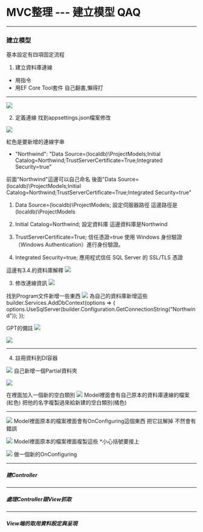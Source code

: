# MVC整理 --- 建立模型 QAQ


---


### 建立模型
 
基本設定有四項固定流程

1. 建立資料庫連線
* 用指令
* 用EF Core Tool套件
自己翻書,懶得打

---


![](https://s3-ap-northeast-1.amazonaws.com/g0v-hackmd-images/uploads/upload_fe02f2209889440c35bcc864fc3d603f.png)

2. 定義連線
    找到appsettings.json檔案修改
    
![](https://s3-ap-northeast-1.amazonaws.com/g0v-hackmd-images/uploads/upload_8b72d4c1f019ca62749336d0093fc733.png)

紅色是要新增的連線字串
* "Northwind": "Data Source=(localdb)\\ProjectModels;Initial Catalog=Northwind;TrustServerCertificate=True;Integrated Security=true"

前面"Northwind"這邊可以自己命名
後面"Data Source=(localdb)\\ProjectModels;Initial Catalog=Northwind;TrustServerCertificate=True;Integrated Security=true"

1. Data Source=(localdb)\\ProjectModels;
    設定伺服器路徑
    這邊路徑是(localdb)\\ProjectModels
    
2. Initial Catalog=Northwind;
    設定資料庫
    這邊資料庫是Northwind
3. TrustServerCertificate=True;
    信任憑證=true
    使用 Windows 身份驗證（Windows Authentication）進行身份驗證。
4. Integrated Security=true;
    應用程式信任 SQL Server 的 SSL/TLS 憑證

這邊有3.4.的資料庫解釋
![](https://s3-ap-northeast-1.amazonaws.com/g0v-hackmd-images/uploads/upload_0f94cc6ffb34363d1319139148a92983.png)

    

3. 修改連線資訊
    ![](https://s3-ap-northeast-1.amazonaws.com/g0v-hackmd-images/uploads/upload_63cf3b1a08d5d87c2cf8543a44f43995.png)

找到Program文件新增一些東西
![](https://s3-ap-northeast-1.amazonaws.com/g0v-hackmd-images/uploads/upload_12565f1bca29a876d69e31c327d38d47.png)
為自己的資料庫新增這些
builder.Services.AddDbContext<NorthwindContext>(options =>
{
options.UseSqlServer(builder.Configuration.GetConnectionString("Northwind"));
});


GPT的備註
![](https://s3-ap-northeast-1.amazonaws.com/g0v-hackmd-images/uploads/upload_d09772b0fbc4f22d93e39160a4871c2f.png)

![](https://s3-ap-northeast-1.amazonaws.com/g0v-hackmd-images/uploads/upload_9c716ee09a2129c1f1cb1a45fafe04a5.png)


---


4. 註冊資料到DI容器

![](https://s3-ap-northeast-1.amazonaws.com/g0v-hackmd-images/uploads/upload_8edeccc1d0fd2ccf8e6b5119a4ed58ba.png)
自己新增一個Partial資料夾

![](https://s3-ap-northeast-1.amazonaws.com/g0v-hackmd-images/uploads/upload_405025c827d3b74ca8f9afab08d57574.png)


在裡面加入一個新的空白類別
![](https://s3-ap-northeast-1.amazonaws.com/g0v-hackmd-images/uploads/upload_3f86f5cd7c8c87430fdf27f83fe3a3be.png)
Model裡面會有自己原本的資料庫連線的檔案(紅色)
把他的名字複製過來給新建的空白類別(橘色)


***
![](https://s3-ap-northeast-1.amazonaws.com/g0v-hackmd-images/uploads/upload_0f06a51ea6af871059303493ce42796d.png)
Model裡面原本的檔案裡面會有OnConfiguring這個東西
把它註解掉
不然會有錯誤

![](https://s3-ap-northeast-1.amazonaws.com/g0v-hackmd-images/uploads/upload_0490cf9a4c8095f27bfe1bb93afa16d4.png)
Model裡面原本的檔案裡面複製這些
*小心括號要接上

![](https://s3-ap-northeast-1.amazonaws.com/g0v-hackmd-images/uploads/upload_30ef22553b68649c256a617c7b50478c.png)
做一個新的OnConfiguring

---


##### 建Controller


---

##### 處理Controller跟View抓取


-----

##### View端的取用資料設定與呈現